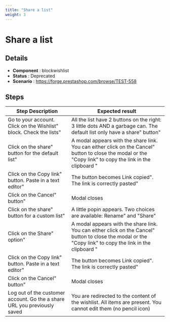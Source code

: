 ```yaml
---
title: "Share a list"
weight: 3
---
```


# Share a list
## Details
* **Component** : blockwishlist
* **Status** : Deprecated
* **Scenario** : https://forge.prestashop.com/browse/TEST-558

## Steps
| Step Description | Expected result |
| ----- | ----- |
| Go to your account. Click on the Wishlist" block. Check the lists" | All the list have 2 buttons on the right: 3 little dots AND a garbage can. The default list only have a share" button" |
| Click on the share" button for the default list" | A modal appears with the share link. You can either click on the Cancel" button to close the modal or the "Copy link" to copy the link in the clipboard " |
| Click on the Copy link" button. Paste in a text editor" | The button becomes Link copied". The link is correctly pasted" |
| Click on the Cancel" button" | Modal closes |
| Click on the share" button for a custom list" | A little popin appears. Two choices are available: Rename" and "Share" |
| Click on the Share" option" | A modal appears with the share link. You can either click on the Cancel" button to close the modal or the "Copy link" to copy the link in the clipboard " |
| Click on the Copy link" button. Paste in a text editor" | The button becomes Link copied". The link is correctly pasted" |
| Click on the Cancel" button" | Modal closes |
| Log out of the customer account. Go the a share URL you previously saved | You are redirected to the content of the wishlist. All items are present. You cannot edit them (no pencil icon) |